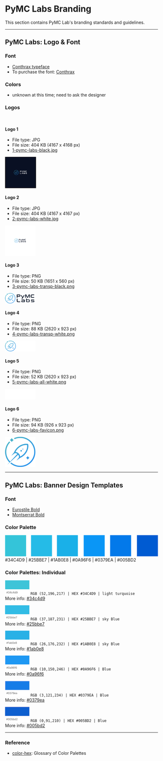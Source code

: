 # PyMC Labs Branding

This section contains PyMC Lab's branding standards and guidelines.

---

## PyMC Labs: Logo & Font

### Font
- [Conthrax typeface](https://www.myfonts.com/search/conthrax/)
- To purchase the font: [Conthrax](https://www.fontspring.com/fonts/typodermic/conthrax)

### Colors
- unknown at this time; need to ask the designer

### Logos

<br>

#### Logo 1
- File type: JPG
- File size: 404 KB (4167 x 4168 px)
- [1-pymc-labs-black.jpg](https://github.com/pymc-labs/brand/blob/master/logos/1-pymc-labs-black.jpg)

<img src="logos/1-pymc-labs-black.jpg" width="100" style="border:1px solid black">

<br>

#### Logo 2
- File type: JPG
- File size: 404 KB (4167 x 4167 px)
- [2-pymc-labs-white.jpg](https://github.com/pymc-labs/brand/blob/master/logos/2-pymc-labs-white.jpg)

<img src="logos/2-pymc-labs-white.jpg" width="100">

<br>

#### Logo 3
- File type: PNG
- File size: 50 KB (1651 x 560 px)
- [3-pymc-labs-transp-black.png](https://github.com/pymc-labs/brand/blob/master/logos/3-pymc-labs-transp-black.png)

<img src="logos/3-pymc-labs-transp-black.png" width="100">

<br>

#### Logo 4
- File type: PNG
- File size: 88 KB (2620 x 923 px)
- [4-pymc-labs-transp-white.png](https://github.com/pymc-labs/brand/blob/master/logos/4-pymc-labs-transp-white.png)

<img src="logos/4-pymc-labs-transp-white.png" width="100">

<br>

#### Logo 5
- File type: PNG
- File size: 52 KB (2620 x 923 px)
- [5-pymc-labs-all-white.png](https://github.com/pymc-labs/brand/blob/master/logos/5-pymc-labs-all-white.png)

<img src="logos/5-pymc-labs-all-white.png" width="100">

<br>

#### Logo 6
- File type: PNG
- File size: 94 KB (926 x 923 px)
- [6-pymc-labs-favicon.png](https://github.com/pymc-labs/brand/blob/master/logos/6-pymc-labs-favicon.png)

<img src="logos/6-pymc-labs-favicon.png" width="100">

---


## PyMC Labs: Banner Design Templates

### Font
- [Eurostile Bold](https://freefontsvault.com/eurostile-font-family-free/)
- [Montserrat Bold](https://freefontsvault.com/montserrat-font-family-download-free/)

### Color Palette

![banner-colors](/banner_colors/banner-colors.png) 
#34C4D9 | #25BBE7 | #1AB0E8 | #0A96F6 | #0379EA | #005BD2

### Color Palettes: Individual

![#34C4D9](/banner_colors/colorswatch_34c4d9_turquoise.png) `RGB (52,196,217) | HEX #34C4D9 | light turquoise`  
More info: [#34c4d9](https://www.color-hex.com/color/34c4d9)

![#25BBE7](/banner_colors/colorswatch_25bbe7_skyblue.png) `RGB (37,187,231) | HEX #25BBE7 | sky Blue`  
More info: [#25bbe7](https://www.color-hex.com/color/25bbe7)

![#1AB0E8](/banner_colors/colorswatch_1ab0e8_blue.png) `RGB (26,176,232) | HEX #1AB0E8 | sky Blue`  
More info: [#1ab0e8](https://www.color-hex.com/color/#1ab0e8)

![#0A96F6](/banner_colors/colorswatch_0a96f6_blue.png) `RGB (10,150,246) | HEX #0A96F6 | Blue`  
More info: [#0a96f6](https://www.color-hex.com/color/0a96f6)

![#0379EA](/banner_colors/colorswatch_0379ea_blue.png) `RGB (3,121,234) | HEX #0379EA | Blue`  
More info: [#0379ea](https://www.color-hex.com/color/0379ea)

![#005BD2](/banner_colors/colorswatch_005bd2_blue.png) `RGB (0,91,210) | HEX #005BD2 | Blue`  
More info: [#005bd2](https://www.color-hex.com/color/005bd2)


---

### Reference
- [color-hex](https://www.color-hex.com): Glossary of Color Palettes
